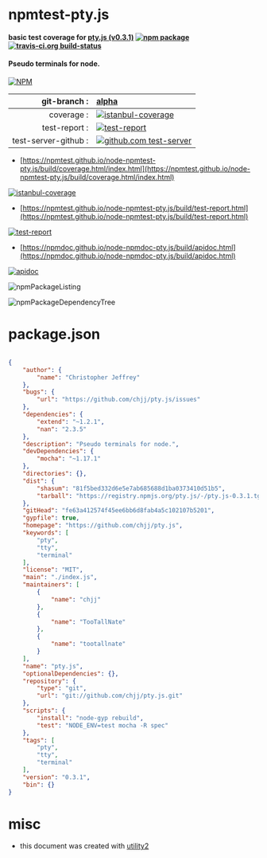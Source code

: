 # npmtest-pty.js

#### basic test coverage for  [pty.js (v0.3.1)](https://github.com/chjj/pty.js)  [![npm package](https://img.shields.io/npm/v/npmtest-pty.js.svg?style=flat-square)](https://www.npmjs.org/package/npmtest-pty.js) [![travis-ci.org build-status](https://api.travis-ci.org/npmtest/node-npmtest-pty.js.svg)](https://travis-ci.org/npmtest/node-npmtest-pty.js)

#### Pseudo terminals for node.

[![NPM](https://nodei.co/npm/pty.js.png?downloads=true&downloadRank=true&stars=true)](https://www.npmjs.com/package/pty.js)

| git-branch : | [alpha](https://github.com/npmtest/node-npmtest-pty.js/tree/alpha)|
|--:|:--|
| coverage : | [![istanbul-coverage](https://npmtest.github.io/node-npmtest-pty.js/build/coverage.badge.svg)](https://npmtest.github.io/node-npmtest-pty.js/build/coverage.html/index.html)|
| test-report : | [![test-report](https://npmtest.github.io/node-npmtest-pty.js/build/test-report.badge.svg)](https://npmtest.github.io/node-npmtest-pty.js/build/test-report.html)|
| test-server-github : | [![github.com test-server](https://npmtest.github.io/node-npmtest-pty.js/GitHub-Mark-32px.png)](https://npmtest.github.io/node-npmtest-pty.js/build/app/index.html) | | build-artifacts : | [![build-artifacts](https://npmtest.github.io/node-npmtest-pty.js/glyphicons_144_folder_open.png)](https://github.com/npmtest/node-npmtest-pty.js/tree/gh-pages/build)|

- [https://npmtest.github.io/node-npmtest-pty.js/build/coverage.html/index.html](https://npmtest.github.io/node-npmtest-pty.js/build/coverage.html/index.html)

[![istanbul-coverage](https://npmtest.github.io/node-npmtest-pty.js/build/screenCapture.buildCi.browser.%252Ftmp%252Fbuild%252Fcoverage.lib.html.png)](https://npmtest.github.io/node-npmtest-pty.js/build/coverage.html/index.html)

- [https://npmtest.github.io/node-npmtest-pty.js/build/test-report.html](https://npmtest.github.io/node-npmtest-pty.js/build/test-report.html)

[![test-report](https://npmtest.github.io/node-npmtest-pty.js/build/screenCapture.buildCi.browser.%252Ftmp%252Fbuild%252Ftest-report.html.png)](https://npmtest.github.io/node-npmtest-pty.js/build/test-report.html)

- [https://npmdoc.github.io/node-npmdoc-pty.js/build/apidoc.html](https://npmdoc.github.io/node-npmdoc-pty.js/build/apidoc.html)

[![apidoc](https://npmdoc.github.io/node-npmdoc-pty.js/build/screenCapture.buildCi.browser.%252Ftmp%252Fbuild%252Fapidoc.html.png)](https://npmdoc.github.io/node-npmdoc-pty.js/build/apidoc.html)

![npmPackageListing](https://npmtest.github.io/node-npmtest-pty.js/build/screenCapture.npmPackageListing.svg)

![npmPackageDependencyTree](https://npmtest.github.io/node-npmtest-pty.js/build/screenCapture.npmPackageDependencyTree.svg)



# package.json

```json

{
    "author": {
        "name": "Christopher Jeffrey"
    },
    "bugs": {
        "url": "https://github.com/chjj/pty.js/issues"
    },
    "dependencies": {
        "extend": "~1.2.1",
        "nan": "2.3.5"
    },
    "description": "Pseudo terminals for node.",
    "devDependencies": {
        "mocha": "~1.17.1"
    },
    "directories": {},
    "dist": {
        "shasum": "81f5bed332d6e5e7ab685688d1ba0373410d51b5",
        "tarball": "https://registry.npmjs.org/pty.js/-/pty.js-0.3.1.tgz"
    },
    "gitHead": "fe63a412574f45ee6bb6d8fab4a5c102107b5201",
    "gypfile": true,
    "homepage": "https://github.com/chjj/pty.js",
    "keywords": [
        "pty",
        "tty",
        "terminal"
    ],
    "license": "MIT",
    "main": "./index.js",
    "maintainers": [
        {
            "name": "chjj"
        },
        {
            "name": "TooTallNate"
        },
        {
            "name": "tootallnate"
        }
    ],
    "name": "pty.js",
    "optionalDependencies": {},
    "repository": {
        "type": "git",
        "url": "git://github.com/chjj/pty.js.git"
    },
    "scripts": {
        "install": "node-gyp rebuild",
        "test": "NODE_ENV=test mocha -R spec"
    },
    "tags": [
        "pty",
        "tty",
        "terminal"
    ],
    "version": "0.3.1",
    "bin": {}
}
```



# misc
- this document was created with [utility2](https://github.com/kaizhu256/node-utility2)
